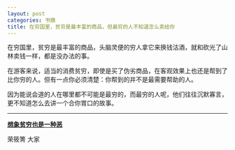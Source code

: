 ```yaml
---
layout: post
categories: 书摘
title: 在穷国里，贫穷是最丰富的商品，但最穷的人不知道怎么卖给你
---
```


在穷国里，贫穷是最丰富的商品，头脑灵便的穷人拿它来换钱沽酒，就和砍光了山林卖钱一样，都是没办法的事。

在游客来说，适当的消费贫穷，即使是买了伪劣商品，在客观效果上也还是帮到了比你穷的人。但有一点你必须清楚：你帮到的并不是最需要帮助的人。

因为能说会道的人在哪里都不可能是最穷的，而最穷的人呢，他们往往沉默寡言，更不知道怎么去讲一个合你胃口的故事。

---

**[想象贫穷也是一种恶](https://mp.weixin.qq.com/s/htFgOxmFw6x25leYW4SXhw)**

荣筱箐 大家